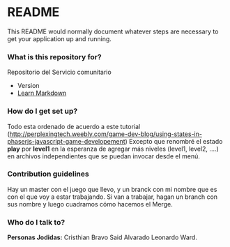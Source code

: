 # README #

This README would normally document whatever steps are necessary to get your application up and running.

### What is this repository for? ###

Repositorio del Servicio comunitario
* Version
* [Learn Markdown](https://bitbucket.org/tutorials/markdowndemo)

### How do I get set up? ###

Todo esta ordenado de acuerdo  a este tutorial (http://perplexingtech.weebly.com/game-dev-blog/using-states-in-phaserjs-javascript-game-developement)
Excepto que renombré el estado **play** por  **level1** en la esperanza de agregar más niveles (level1, level2, ....) en archivos independientes que
se puedan invocar desde el menú.

### Contribution guidelines ###

Hay un master con el juego que llevo, y un branck con mi nombre que es con el que voy a estar trabajando.
Si van a trabajar, hagan un branch con sus nombre y luego cuadramos cómo hacemos el Merge.

### Who do I talk to? ###

**Personas Jodidas:**
Cristhian Bravo
Said Alvarado
Leonardo Ward.
